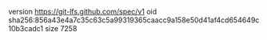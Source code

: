 version https://git-lfs.github.com/spec/v1
oid sha256:856a43e4a7c35c63c5a99319365caacc9a158e50d41af4cd654649c10b3cadc1
size 7258

